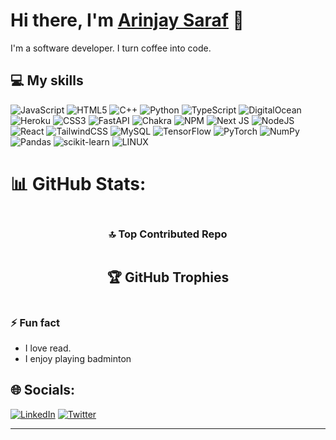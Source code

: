 <h1 id="hi-there-i-m-arinjay-saraf-https-arinjaysaraf-github-io-">Hi there, I&#39;m <a href="https://arinjaysaraf.github.io/">Arinjay Saraf</a> 👋</h1>
<p>I&#39;m a software developer.
I turn coffee into code.</p>
<h2 id="-my-skills">💻 My skills</h2>
<p><img src="https://img.shields.io/badge/javascript-%23323330.svg?style=for-the-badge&amp;logo=javascript&amp;logoColor=%23F7DF1E" alt="JavaScript"> <img src="https://img.shields.io/badge/html5-%23E34F26.svg?style=for-the-badge&amp;logo=html5&amp;logoColor=white" alt="HTML5"> <img src="https://img.shields.io/badge/c++-%2300599C.svg?style=for-the-badge&amp;logo=c%2B%2B&amp;logoColor=white" alt="C++"> <img src="https://img.shields.io/badge/python-3670A0?style=for-the-badge&amp;logo=python&amp;logoColor=ffdd54" alt="Python"> <img src="https://img.shields.io/badge/typescript-%23007ACC.svg?style=for-the-badge&amp;logo=typescript&amp;logoColor=white" alt="TypeScript"> <img src="https://img.shields.io/badge/DigitalOcean-%230167ff.svg?style=for-the-badge&amp;logo=digitalOcean&amp;logoColor=white" alt="DigitalOcean"> <img src="https://img.shields.io/badge/heroku-%23430098.svg?style=for-the-badge&amp;logo=heroku&amp;logoColor=white" alt="Heroku"> <img src="https://img.shields.io/badge/css3-%231572B6.svg?style=for-the-badge&amp;logo=css3&amp;logoColor=white" alt="CSS3"> <img src="https://img.shields.io/badge/FastAPI-005571?style=for-the-badge&amp;logo=fastapi" alt="FastAPI"> <img src="https://img.shields.io/badge/chakra-%234ED1C5.svg?style=for-the-badge&amp;logo=chakraui&amp;logoColor=white" alt="Chakra"> <img src="https://img.shields.io/badge/NPM-%23000000.svg?style=for-the-badge&amp;logo=npm&amp;logoColor=white" alt="NPM"> <img src="https://img.shields.io/badge/Next-black?style=for-the-badge&amp;logo=next.js&amp;logoColor=white" alt="Next JS"> <img src="https://img.shields.io/badge/node.js-6DA55F?style=for-the-badge&amp;logo=node.js&amp;logoColor=white" alt="NodeJS"> <img src="https://img.shields.io/badge/react-%2320232a.svg?style=for-the-badge&amp;logo=react&amp;logoColor=%2361DAFB" alt="React"> <img src="https://img.shields.io/badge/tailwindcss-%2338B2AC.svg?style=for-the-badge&amp;logo=tailwind-css&amp;logoColor=white" alt="TailwindCSS"> <img src="https://img.shields.io/badge/mysql-%2300f.svg?style=for-the-badge&amp;logo=mysql&amp;logoColor=white" alt="MySQL"> <img src="https://img.shields.io/badge/TensorFlow-%23FF6F00.svg?style=for-the-badge&amp;logo=TensorFlow&amp;logoColor=white" alt="TensorFlow"> <img src="https://img.shields.io/badge/PyTorch-%23EE4C2C.svg?style=for-the-badge&amp;logo=PyTorch&amp;logoColor=white" alt="PyTorch"> <img src="https://img.shields.io/badge/numpy-%23013243.svg?style=for-the-badge&amp;logo=numpy&amp;logoColor=white" alt="NumPy"> <img src="https://img.shields.io/badge/pandas-%23150458.svg?style=for-the-badge&amp;logo=pandas&amp;logoColor=white" alt="Pandas"> <img src="https://img.shields.io/badge/scikit--learn-%23F7931E.svg?style=for-the-badge&amp;logo=scikit-learn&amp;logoColor=white" alt="scikit-learn"> <img src="https://img.shields.io/badge/Linux-FCC624?style=for-the-badge&amp;logo=linux&amp;logoColor=black" alt="LINUX"></p>

<h1 id="-github-stats-">📊 GitHub Stats:</h1>
<div align="center">
<p><img src="https://github-readme-stats.vercel.app/api?username=arinjaysaraf&amp;theme=radical&amp;hide_border=false&amp;include_all_commits=true&amp;count_private=false" alt=""><br/>
<img src="https://github-readme-streak-stats.herokuapp.com/?user=arinjaysaraf&amp;theme=radical&amp;hide_border=false" alt=""><br/>
<!-- <img src="https://github-readme-stats.vercel.app/api/top-langs/?username=arinjaysaraf&amp;theme=radical&amp;hide_border=false&amp;include_all_commits=true&amp;count_private=false&amp;layout=compact" alt=""> -->
</p>
<h3 id="-top-contributed-repo">🔝 Top Contributed Repo</h3>
<p><img src="https://github-contributor-stats.vercel.app/api?username=arinjaysaraf&amp;limit=5&amp;theme=radical&amp;combine_all_yearly_contributions=true" alt=""></p>
<h2 id="-github-trophies">🏆 GitHub Trophies</h2>
<p><img src="https://github-profile-trophy.vercel.app/?username=arinjaysaraf&amp;theme=radical&amp;no-frame=false&amp;no-bg=true&amp;margin-w=4" alt=""></p>
</div>
<h3 id="-fun-fact">⚡ Fun fact</h3>
<ul>
<li>I love read.</li>
<li>I enjoy playing badminton</li>
</ul>
<h2 id="-socials-">🌐 Socials:</h2>
<p><a href="https://linkedin.com/in/arinjaysaraf/"><img src="https://img.shields.io/badge/LinkedIn-%230077B5.svg?logo=linkedin&amp;logoColor=white" alt="LinkedIn"></a> <a href="https://twitter.com/arinjaysaraf"><img src="https://img.shields.io/badge/Twitter-%231DA1F2.svg?logo=Twitter&amp;logoColor=white" alt="Twitter"></a> </p>
<hr>
<p><a href="https://visitcount.itsvg.in"><img src="https://visitcount.itsvg.in/api?id=arinjaysaraf&amp;icon=0&amp;color=0" alt=""></a></p>
